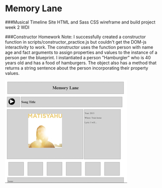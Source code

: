 # Memory Lane
###Musical Timeline Site
HTML and Sass CSS wireframe and build project week 2 WDI

###Constructor Homework
Note: I successfully created a constructor function in scripts/constructor_practice.js but couldn't get the DOM-js  interactivity to work. The constructor uses the function person with name age and fact arguments to assign properties and values to the instance of a person per the blueprint. I instantiated a person "Hamburgler" who is 40 years old and has a food of hamburgers.  The object also has a method that returns a string sentence about the person incorporating their property values.

![Memory Lane Screenshot](images/memory_lane_screenshot.png)
